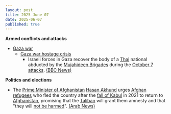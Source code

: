 ```yaml
---
layout: post
title: 2025 June 07
date: 2025-06-07
published: true
---
```



**Armed conflicts and attacks**

* [Gaza war](https://en.wikipedia.org/wiki/Gaza_war "Gaza war")
  + [Gaza war hostage crisis](https://en.wikipedia.org/wiki/Gaza_war_hostage_crisis "Gaza war hostage crisis")
    - Israeli forces in Gaza recover the body of a [Thai](https://en.wikipedia.org/wiki/Thai "Thai") national abducted by the [Mujahideen Brigades](https://en.wikipedia.org/wiki/Mujahideen_Brigades "Mujahideen Brigades") during the [October 7 attacks](https://en.wikipedia.org/wiki/October_7_attacks "October 7 attacks"). [(BBC News)](https://www.bbc.com/news/articles/cev4l7kxdllo)

**Politics and elections**

* The [Prime Minister of Afghanistan](https://en.wikipedia.org/wiki/Prime_Minister_of_Afghanistan "Prime Minister of Afghanistan") [Hasan Akhund](https://en.wikipedia.org/wiki/Hasan_Akhund "Hasan Akhund") urges [Afghan refugees](https://en.wikipedia.org/wiki/Afghan_refugees "Afghan refugees") who fled the country after the [fall of Kabul](https://en.wikipedia.org/wiki/Fall_of_Kabul_%282021%29 "Fall of Kabul (2021)") in 2021 to return to [Afghanistan](https://en.wikipedia.org/wiki/Afghanistan "Afghanistan"), promising that the [Taliban](https://en.wikipedia.org/wiki/Taliban "Taliban") will grant them amnesty and that "they will [not be harmed](https://en.wikipedia.org/wiki/Human_rights_in_Afghanistan "Human rights in Afghanistan")". [(Arab News)](https://www.arabnews.com/node/2603723/world)
